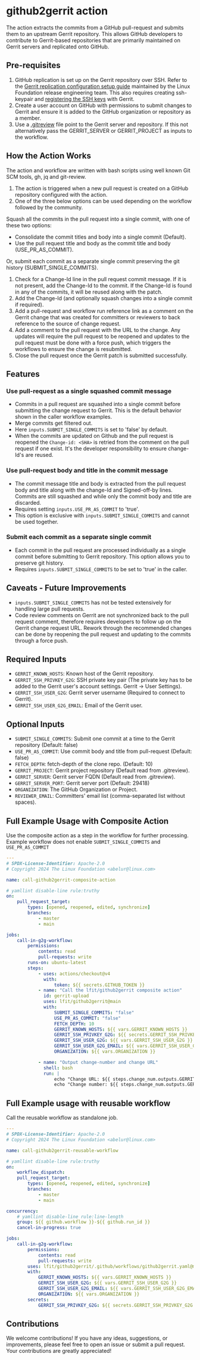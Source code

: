 <!--
[comment]: # SPDX-License-Identifier: Apache-2.0
[comment]: # SPDX-FileCopyrightText: 2024 The Linux Foundation
-->

# github2gerrit action

The action extracts the commits from a GitHub pull-request and submits them to an upstream Gerrit repository. This allows GitHub developers to contribute to Gerrit-based repositories that are primarily maintained on Gerrit servers and replicated onto GitHub.

## Pre-requisites

1. GitHub replication is set up on the Gerrit repository over SSH. Refer to the [Gerrit replication configuration setup guide](https://docs.releng.linuxfoundation.org/en/latest/infra/gerrit.html) maintained by the Linux Foundation release engineering team. This also requires creating ssh-keypair
   and [registering the SSH keys](https://docs.releng.linuxfoundation.org/en/latest/gerrit.html#register-key-gerrit) with Gerrit.
2. Create a user account on GitHub with permissions to submit changes to Gerrit and ensure it is added to the GitHub organization or repository as a member.
3. Use a [.gitreview](https://docs.opendev.org/opendev/git-review/latest/installation.html#gitreview-file-format) file point to the Gerrit server and repository. If this not alternatively pass the GERRIT_SERVER or GERRIT_PROJECT as inputs to the workflow.

## How the Action Works

The action and workflow are written with bash scripts using well known Git SCM tools, gh, jq and git-review.

1. The action is triggered when a new pull request is created on a GitHub repository configured with the action.
1. One of the three below options can be used depending on the workflow followed by the community.

Squash all the commits in the pull request into a single commit, with one of these two options:

- Consolidate the commit titles and body into a single commit (Default).
- Use the pull request title and body as the commit title and body (USE_PR_AS_COMMIT).

Or, submit each commit as a separate single commit preserving the git history (SUBMIT_SINGLE_COMMITS).

1. Check for a Change-Id line in the pull request commit message. If it is not present, add the Change-Id to the commit. If the Change-Id is found in any of the commits, it will be reused along with the patch.
1. Add the Change-Id (and optionally squash changes into a single commit if required).
1. Add a pull-request and workflow run reference link as a comment on the Gerrit change that was created for committers or reviewers to back reference to the source of change request.
1. Add a comment to the pull request with the URL to the change. Any updates will require the pull request to be reopened and updates to the pull request must be done with a force push, which triggers the workflows to ensure the change is resubmitted.
1. Close the pull request once the Gerrit patch is submitted successfully.

## Features

### Use pull-request as a single squashed commit message

- Commits in a pull request are squashed into a single commit before submitting the change request to Gerrit. This is the default behavior shown in the caller workflow examples.
- Merge commits get filtered out.
- Here `inputs.SUBMIT_SINGLE_COMMITS` is set to 'false' by default.
- When the commits are updated on Github and the pull request is reopened the `Change-id: <SHA>` is retried from the
    comment on the pull request if one exist. It's the developer responsibility to ensure change-Id's are reused.

### Use pull-request body and title in the commit message

- The commit message title and body is extracted from the pull request body and title along with the change-Id and Signed-off-by lines. Commits are still squashed and while only the commit body and title are discarded.
- Requires setting `inputs.USE_PR_AS_COMMIT` to 'true'.
- This option is exclusive with `inputs.SUBMIT_SINGLE_COMMITS` and cannot be used together.

### Submit each commit as a separate single commit

- Each commit in the pull request are processed individually as a single commit before submitting to Gerrit repository. This option allows you to preserve git history.
- Requires `inputs.SUBMIT_SINGLE_COMMITS` to be set to 'true' in the caller.

## Caveats - Future Improvements

- `inputs.SUBMIT_SINGLE_COMMITS` has not be tested extensively for handling large pull requests.
- Code review comments on Gerrit are not synchronized back to the pull request comment, therefore requires developers to follow up on the Gerrit change request URL. Rework through the recommended changes can be done by reopening the pull request and updating to the commits through a force push.

## Required Inputs

- `GERRIT_KNOWN_HOSTS`: Known host of the Gerrit repository.
- `GERRIT_SSH_PRIVKEY_G2G`: SSH private key pair (The private key has to be added to the Gerrit user's account settings. Gerrit -> User Settings).
- `GERRIT_SSH_USER_G2G`: Gerrit server username (Required to connect to Gerrit).
- `GERRIT_SSH_USER_G2G_EMAIL`: Email of the Gerrit user.

## Optional Inputs

- `SUBMIT_SINGLE_COMMITS`: Submit one commit at a time to the Gerrit repository (Default: false)
- `USE_PR_AS_COMMIT`: Use commit body and title from pull-request (Default: false)
- `FETCH_DEPTH`: fetch-depth of the clone repo. (Default: 10)
- `GERRIT_PROJECT`: Gerrit project repository (Default read from .gitreview).
- `GERRIT_SERVER`: Gerrit server FQDN (Default read from .gitreview).
- `GERRIT_SERVER_PORT`: Gerrit server port (Default: 29418)
- `ORGANIZATION`: The GitHub Organization or Project.
- `REVIEWER_EMAIL`: Committers' email list (comma-separated list without spaces).

## Full Example Usage with Composite Action

Use the composite action as a step in the workflow for further processing.
Example workflow does not enable `SUBMIT_SINGLE_COMMITS` and `USE_PR_AS_COMMIT`

```yaml
---
# SPDX-License-Identifier: Apache-2.0
# Copyright 2024 The Linux Foundation <abelur@linux.com>

name: call-github2gerrit-composite-action

# yamllint disable-line rule:truthy
on:
    pull_request_target:
        types: [opened, reopened, edited, synchronize]
        branches:
            - master
            - main

jobs:
    call-in-g2g-workflow:
        permissions:
            contents: read
            pull-requests: write
        runs-on: ubuntu-latest
        steps:
            - uses: actions/checkout@v4
              with:
                  token: ${{ secrets.GITHUB_TOKEN }}
            - name: "Call the lfit/github2gerrit composite action"
              id: gerrit-upload
              uses: lfit/github2gerrit@main
              with:
                  SUBMIT_SINGLE_COMMITS: "false"
                  USE_PR_AS_COMMIT: "false"
                  FETCH_DEPTH: 10
                  GERRIT_KNOWN_HOSTS: ${{ vars.GERRIT_KNOWN_HOSTS }}
                  GERRIT_SSH_PRIVKEY_G2G: ${{ secrets.GERRIT_SSH_PRIVKEY_G2G }}
                  GERRIT_SSH_USER_G2G: ${{ vars.GERRIT_SSH_USER_G2G }}
                  GERRIT_SSH_USER_G2G_EMAIL: ${{ vars.GERRIT_SSH_USER_G2G_EMAIL }}
                  ORGANIZATION: ${{ vars.ORGANIZATION }}

            - name: "Output change-number and change URL"
              shell: bash
              run: |
                  echo "Change URL: ${{ steps.change_num.outputs.GERRIT_CHANGE_REQUEST_URL }}"
                  echo "Change number: ${{ steps.change_num.outputs.GERRIT_CHANGE_REQUEST_NUMBER }}"
```

## Full Example usage with reusable workflow

Call the reusable workflow as standalone job.

```yaml
---
# SPDX-License-Identifier: Apache-2.0
# Copyright 2024 The Linux Foundation <abelur@linux.com>

name: call-github2gerrit-reusable-workflow

# yamllint disable-line rule:truthy
on:
    workflow_dispatch:
    pull_request_target:
        types: [opened, reopened, edited, synchronize]
        branches:
            - master
            - main

concurrency:
    # yamllint disable-line rule:line-length
    group: ${{ github.workflow }}-${{ github.run_id }}
    cancel-in-progress: true

jobs:
    call-in-g2g-workflow:
        permissions:
            contents: read
            pull-requests: write
        uses: lfit/github2gerrit/.github/workflows/github2gerrit.yaml@main
        with:
            GERRIT_KNOWN_HOSTS: ${{ vars.GERRIT_KNOWN_HOSTS }}
            GERRIT_SSH_USER_G2G: ${{ vars.GERRIT_SSH_USER_G2G }}
            GERRIT_SSH_USER_G2G_EMAIL: ${{ vars.GERRIT_SSH_USER_G2G_EMAIL }}
            ORGANIZATION: ${{ vars.ORGANIZATION }}
        secrets:
            GERRIT_SSH_PRIVKEY_G2G: ${{ secrets.GERRIT_SSH_PRIVKEY_G2G }}
```

## Contributions

We welcome contributions! If you have any ideas, suggestions, or improvements, please feel free to open an issue or submit a pull request. Your contributions are greatly appreciated!
